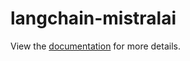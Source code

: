 # langchain-mistralai

View the [documentation](https://docs.langchain.com/oss/python/integrations/providers/mistralai) for more details.
